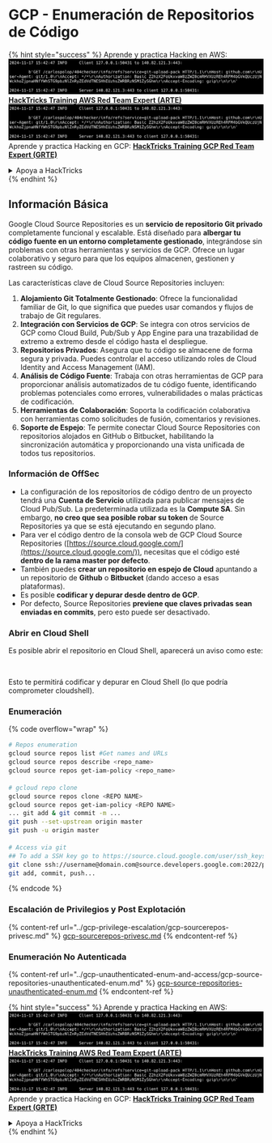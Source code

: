 # GCP - Enumeración de Repositorios de Código

{% hint style="success" %}
Aprende y practica Hacking en AWS:<img src="../../../.gitbook/assets/image (1).png" alt="" data-size="line">[**HackTricks Training AWS Red Team Expert (ARTE)**](https://training.hacktricks.xyz/courses/arte)<img src="../../../.gitbook/assets/image (1).png" alt="" data-size="line">\
Aprende y practica Hacking en GCP: <img src="../../../.gitbook/assets/image (2).png" alt="" data-size="line">[**HackTricks Training GCP Red Team Expert (GRTE)**<img src="../../../.gitbook/assets/image (2).png" alt="" data-size="line">](https://training.hacktricks.xyz/courses/grte)

<details>

<summary>Apoya a HackTricks</summary>

* Revisa los [**planes de suscripción**](https://github.com/sponsors/carlospolop)!
* **Únete al** 💬 [**grupo de Discord**](https://discord.gg/hRep4RUj7f) o al [**grupo de telegram**](https://t.me/peass) o **síguenos** en **Twitter** 🐦 [**@hacktricks\_live**](https://twitter.com/hacktricks\_live)**.**
* **Comparte trucos de hacking enviando PRs a los** [**HackTricks**](https://github.com/carlospolop/hacktricks) y [**HackTricks Cloud**](https://github.com/carlospolop/hacktricks-cloud) repositorios de github.

</details>
{% endhint %}

## Información Básica <a href="#reviewing-cloud-git-repositories" id="reviewing-cloud-git-repositories"></a>

Google Cloud Source Repositories es un **servicio de repositorio Git privado** completamente funcional y escalable. Está diseñado para **albergar tu código fuente en un entorno completamente gestionado**, integrándose sin problemas con otras herramientas y servicios de GCP. Ofrece un lugar colaborativo y seguro para que los equipos almacenen, gestionen y rastreen su código.

Las características clave de Cloud Source Repositories incluyen:

1. **Alojamiento Git Totalmente Gestionado**: Ofrece la funcionalidad familiar de Git, lo que significa que puedes usar comandos y flujos de trabajo de Git regulares.
2. **Integración con Servicios de GCP**: Se integra con otros servicios de GCP como Cloud Build, Pub/Sub y App Engine para una trazabilidad de extremo a extremo desde el código hasta el despliegue.
3. **Repositorios Privados**: Asegura que tu código se almacene de forma segura y privada. Puedes controlar el acceso utilizando roles de Cloud Identity and Access Management (IAM).
4. **Análisis de Código Fuente**: Trabaja con otras herramientas de GCP para proporcionar análisis automatizados de tu código fuente, identificando problemas potenciales como errores, vulnerabilidades o malas prácticas de codificación.
5. **Herramientas de Colaboración**: Soporta la codificación colaborativa con herramientas como solicitudes de fusión, comentarios y revisiones.
6. **Soporte de Espejo**: Te permite conectar Cloud Source Repositories con repositorios alojados en GitHub o Bitbucket, habilitando la sincronización automática y proporcionando una vista unificada de todos tus repositorios.

### Información de OffSec <a href="#reviewing-cloud-git-repositories" id="reviewing-cloud-git-repositories"></a>

* La configuración de los repositorios de código dentro de un proyecto tendrá una **Cuenta de Servicio** utilizada para publicar mensajes de Cloud Pub/Sub. La predeterminada utilizada es la **Compute SA**. Sin embargo, **no creo que sea posible robar su token** de Source Repositories ya que se está ejecutando en segundo plano.
* Para ver el código dentro de la consola web de GCP Cloud Source Repositories ([https://source.cloud.google.com/](https://source.cloud.google.com/)), necesitas que el código esté **dentro de la rama master por defecto**.
* También puedes **crear un repositorio en espejo de Cloud** apuntando a un repositorio de **Github** o **Bitbucket** (dando acceso a esas plataformas).
* Es posible **codificar y depurar desde dentro de GCP**.
* Por defecto, Source Repositories **previene que claves privadas sean enviadas en commits**, pero esto puede ser desactivado.

### Abrir en Cloud Shell

Es posible abrir el repositorio en Cloud Shell, aparecerá un aviso como este:

<figure><img src="../../../.gitbook/assets/image (325).png" alt=""><figcaption></figcaption></figure>

Esto te permitirá codificar y depurar en Cloud Shell (lo que podría comprometer cloudshell).

### Enumeración

{% code overflow="wrap" %}
```bash
# Repos enumeration
gcloud source repos list #Get names and URLs
gcloud source repos describe <repo_name>
gcloud source repos get-iam-policy <repo_name>

# gcloud repo clone
gcloud source repos clone <REPO NAME>
gcloud source repos get-iam-policy <REPO NAME>
... git add & git commit -m ...
git push --set-upstream origin master
git push -u origin master

# Access via git
## To add a SSH key go to https://source.cloud.google.com/user/ssh_keys (no gcloud command)
git clone ssh://username@domain.com@source.developers.google.com:2022/p/<proj-name>/r/<repo-name>
git add, commit, push...
```
{% endcode %}

### Escalación de Privilegios y Post Explotación

{% content-ref url="../gcp-privilege-escalation/gcp-sourcerepos-privesc.md" %}
[gcp-sourcerepos-privesc.md](../gcp-privilege-escalation/gcp-sourcerepos-privesc.md)
{% endcontent-ref %}

### Enumeración No Autenticada

{% content-ref url="../gcp-unauthenticated-enum-and-access/gcp-source-repositories-unauthenticated-enum.md" %}
[gcp-source-repositories-unauthenticated-enum.md](../gcp-unauthenticated-enum-and-access/gcp-source-repositories-unauthenticated-enum.md)
{% endcontent-ref %}

{% hint style="success" %}
Aprende y practica Hacking en AWS:<img src="../../../.gitbook/assets/image (1).png" alt="" data-size="line">[**HackTricks Training AWS Red Team Expert (ARTE)**](https://training.hacktricks.xyz/courses/arte)<img src="../../../.gitbook/assets/image (1).png" alt="" data-size="line">\
Aprende y practica Hacking en GCP: <img src="../../../.gitbook/assets/image (2).png" alt="" data-size="line">[**HackTricks Training GCP Red Team Expert (GRTE)**<img src="../../../.gitbook/assets/image (2).png" alt="" data-size="line">](https://training.hacktricks.xyz/courses/grte)

<details>

<summary>Apoya a HackTricks</summary>

* Revisa los [**planes de suscripción**](https://github.com/sponsors/carlospolop)!
* **Únete al** 💬 [**grupo de Discord**](https://discord.gg/hRep4RUj7f) o al [**grupo de telegram**](https://t.me/peass) o **síguenos** en **Twitter** 🐦 [**@hacktricks\_live**](https://twitter.com/hacktricks\_live)**.**
* **Comparte trucos de hacking enviando PRs a los** [**HackTricks**](https://github.com/carlospolop/hacktricks) y [**HackTricks Cloud**](https://github.com/carlospolop/hacktricks-cloud) repositorios de github.

</details>
{% endhint %}
